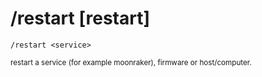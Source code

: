 # /restart [restart]

```shell
/restart <service>
```
<small>restart a service (for example moonraker), firmware or host/computer.</small>